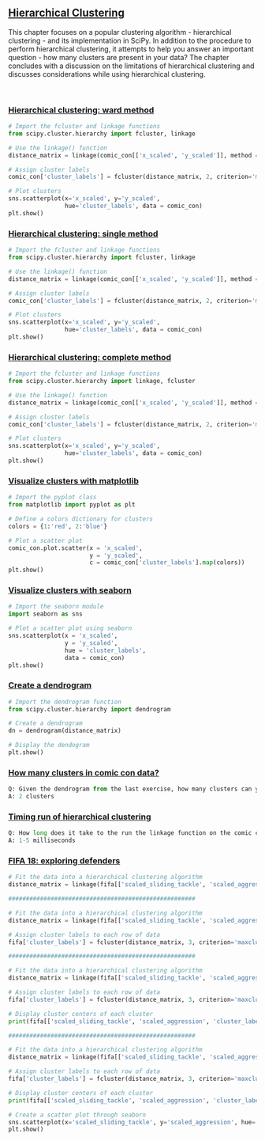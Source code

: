 ## [Hierarchical Clustering](https://campus.datacamp.com/courses/cluster-analysis-in-python/hierarchical-clustering-877595ec-58cd-4cf5-837c-704a42eb8776)

This chapter focuses on a popular clustering algorithm - hierarchical clustering - and its implementation in SciPy. In addition to the procedure to perform hierarchical clustering, it attempts to help you answer an important question - how many clusters are present in your data? The chapter concludes with a discussion on the limitations of hierarchical clustering and discusses considerations while using hierarchical clustering.

<br>

### [Hierarchical clustering: ward method](https://campus.datacamp.com/courses/cluster-analysis-in-python/hierarchical-clustering-877595ec-58cd-4cf5-837c-704a42eb8776?ex=2)

```Python
# Import the fcluster and linkage functions
from scipy.cluster.hierarchy import fcluster, linkage

# Use the linkage() function
distance_matrix = linkage(comic_con[['x_scaled', 'y_scaled']], method = 'ward', metric = 'euclidean')

# Assign cluster labels
comic_con['cluster_labels'] = fcluster(distance_matrix, 2, criterion='maxclust')

# Plot clusters
sns.scatterplot(x='x_scaled', y='y_scaled', 
                hue='cluster_labels', data = comic_con)
plt.show()
```

### [Hierarchical clustering: single method]()

```Python
# Import the fcluster and linkage functions
from scipy.cluster.hierarchy import fcluster, linkage

# Use the linkage() function
distance_matrix = linkage(comic_con[['x_scaled', 'y_scaled']], method = 'single', metric = 'euclidean')

# Assign cluster labels
comic_con['cluster_labels'] = fcluster(distance_matrix, 2, criterion='maxclust')

# Plot clusters
sns.scatterplot(x='x_scaled', y='y_scaled', 
                hue='cluster_labels', data = comic_con)
plt.show()
```

### [Hierarchical clustering: complete method](https://campus.datacamp.com/courses/cluster-analysis-in-python/hierarchical-clustering-877595ec-58cd-4cf5-837c-704a42eb8776?ex=4)

```Python
# Import the fcluster and linkage functions
from scipy.cluster.hierarchy import linkage, fcluster

# Use the linkage() function
distance_matrix = linkage(comic_con[['x_scaled', 'y_scaled']], method = 'complete', metric = 'euclidean')

# Assign cluster labels
comic_con['cluster_labels'] = fcluster(distance_matrix, 2, criterion='maxclust')

# Plot clusters
sns.scatterplot(x='x_scaled', y='y_scaled', 
                hue='cluster_labels', data = comic_con)
plt.show()
```

### [Visualize clusters with matplotlib](https://campus.datacamp.com/courses/cluster-analysis-in-python/hierarchical-clustering-877595ec-58cd-4cf5-837c-704a42eb8776?ex=6)

```Python
# Import the pyplot class
from matplotlib import pyplot as plt

# Define a colors dictionary for clusters
colors = {1:'red', 2:'blue'}

# Plot a scatter plot
comic_con.plot.scatter(x = 'x_scaled', 
                	   y = 'y_scaled',
                	   c = comic_con['cluster_labels'].map(colors))
plt.show()
```

### [Visualize clusters with seaborn](https://campus.datacamp.com/courses/cluster-analysis-in-python/hierarchical-clustering-877595ec-58cd-4cf5-837c-704a42eb8776?ex=7)

```Python
# Import the seaborn module
import seaborn as sns

# Plot a scatter plot using seaborn
sns.scatterplot(x = 'x_scaled', 
                y = 'y_scaled', 
                hue = 'cluster_labels', 
                data = comic_con)
plt.show()
```

### [Create a dendrogram](https://campus.datacamp.com/courses/cluster-analysis-in-python/hierarchical-clustering-877595ec-58cd-4cf5-837c-704a42eb8776?ex=9)

```Python
# Import the dendrogram function
from scipy.cluster.hierarchy import dendrogram

# Create a dendrogram
dn = dendrogram(distance_matrix)

# Display the dendogram
plt.show()
```

### [How many clusters in comic con data?](https://campus.datacamp.com/courses/cluster-analysis-in-python/hierarchical-clustering-877595ec-58cd-4cf5-837c-704a42eb8776?ex=10)

```Python
Q: Given the dendrogram from the last exercise, how many clusters can you see in the data?
A: 2 clusters
```

### [Timing run of hierarchical clustering](https://campus.datacamp.com/courses/cluster-analysis-in-python/hierarchical-clustering-877595ec-58cd-4cf5-837c-704a42eb8776?ex=12)

```Python
Q: How long does it take to the run the linkage function on the comic con data?
A: 1-5 milliseconds
```

### [FIFA 18: exploring defenders](https://campus.datacamp.com/courses/cluster-analysis-in-python/hierarchical-clustering-877595ec-58cd-4cf5-837c-704a42eb8776?ex=13)

```Python
# Fit the data into a hierarchical clustering algorithm
distance_matrix = linkage(fifa[['scaled_sliding_tackle', 'scaled_aggression']], 'ward')

#####################################################

# Fit the data into a hierarchical clustering algorithm
distance_matrix = linkage(fifa[['scaled_sliding_tackle', 'scaled_aggression']], 'ward')

# Assign cluster labels to each row of data
fifa['cluster_labels'] = fcluster(distance_matrix, 3, criterion='maxclust')

#####################################################

# Fit the data into a hierarchical clustering algorithm
distance_matrix = linkage(fifa[['scaled_sliding_tackle', 'scaled_aggression']], 'ward')

# Assign cluster labels to each row of data
fifa['cluster_labels'] = fcluster(distance_matrix, 3, criterion='maxclust')

# Display cluster centers of each cluster
print(fifa[['scaled_sliding_tackle', 'scaled_aggression', 'cluster_labels']].groupby('cluster_labels').mean())

#####################################################

# Fit the data into a hierarchical clustering algorithm
distance_matrix = linkage(fifa[['scaled_sliding_tackle', 'scaled_aggression']], 'ward')

# Assign cluster labels to each row of data
fifa['cluster_labels'] = fcluster(distance_matrix, 3, criterion='maxclust')

# Display cluster centers of each cluster
print(fifa[['scaled_sliding_tackle', 'scaled_aggression', 'cluster_labels']].groupby('cluster_labels').mean())

# Create a scatter plot through seaborn
sns.scatterplot(x='scaled_sliding_tackle', y='scaled_aggression', hue='cluster_labels', data=fifa)
plt.show()
```